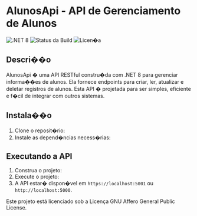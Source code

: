 # AlunosApi - API de Gerenciamento de Alunos

![.NET 8](https://img.shields.io/badge/.NET-8-blue)
![Status da Build](https://img.shields.io/badge/build-passing-brightgreen)
![Licen�a](https://img.shields.io/badge/license-MIT-green)

## Descri��o

AlunosApi � uma API RESTful constru�da com .NET 8 para gerenciar informa��es de alunos. Ela fornece endpoints para criar, ler, atualizar e deletar registros de alunos. Esta API � projetada para ser simples, eficiente e f�cil de integrar com outros sistemas.

## Instala��o

1. Clone o reposit�rio:
2. Instale as depend�ncias necess�rias:

## Executando a API

1. Construa o projeto:
2. Execute o projeto:
3. A API estar� dispon�vel em `https://localhost:5001` ou `http://localhost:5000`.

Este projeto está licenciado sob a Licença GNU Affero General Public License.

